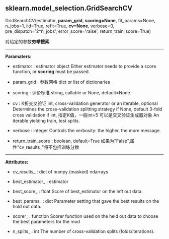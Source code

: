 ## sklearn.model_selection.GridSearchCV

GridSearchCV(estimator, **param_grid**, **scoring=None**, fit_params=None, n_jobs=1, iid=True, refit=True, **cv=None**, verbose=0, pre_dispatch='2*n_jobs', error_score='raise', return_train_score=True)

对给定的参数**穷举搜索**.

***

**Paramaters:**

* estimator : estimator object
    Either estimator needs to provide a score function, or **scoring** must be passed.

* param_grid : 参数网格
    dict or list of dictionaries

* scoring : 评价标准
    string, callable or None, default=None

* cv : K折交叉验证
    int, cross-validation generator or an iterable, optional
    Determines the cross-validation splitting strategy
    if None, default 3-fold cross validation
    if int, 指定K值，一般int=5
    可以是交叉验证生成器对象
    An iterable yielding train, test splits.

* verbose : integer
    Controls the verbosity: the higher, the more message.

* return_train_score : boolean, default=True
    如果为"False",属性"cv_results_"将不包括训练分数

***

**Attributes:**

* cv_results_ : dict of numpy (masked) ndarrays

* best_estimator_ : estimator

* best_score_ : float
    Score of best_estimator on the left out data.

* best_params_ : dict
    Parameter setting that gave the best results on the hold out data.

* scorer_ : function
    Scorer function used on the held out data to choose the best parameters for the mod

* n_splits_ : int
    The number of cross-validation splits (folds/iterations).

